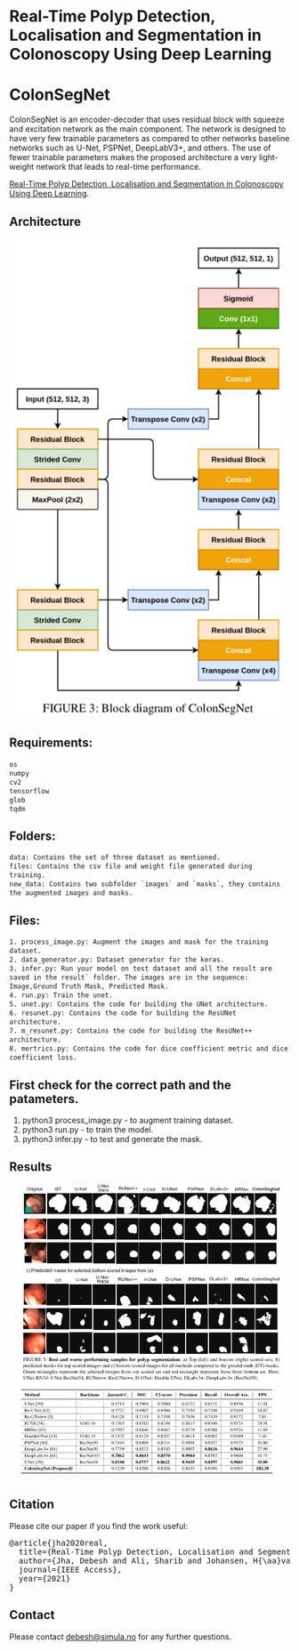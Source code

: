 # Real-Time Polyp Detection, Localisation and Segmentation in Colonoscopy Using Deep Learning
# ColonSegNet


ColonSegNet is an encoder-decoder that uses residual block with squeeze and excitation network as the main component. The network is designed to have very few trainable parameters as compared to other networks baseline networks such as U-Net, PSPNet, DeepLabV3+, and others.  The use of fewer trainable parameters makes the proposed architecture a very light-weight network that leads to real-time performance.

[Real-Time Polyp Detection, Localisation and Segmentation in Colonoscopy Using Deep Learning](https://arxiv.org/pdf/2011.07631.pdf).

## Architecture
<img src="ColonSegNet.png" align="center">

## Requirements:
	os
	numpy
	cv2
	tensorflow
	glob
	tqdm

## Folders:
	data: Contains the set of three dataset as mentioned.
	files: Contains the csv file and weight file generated during training.
	new_data: Contains two subfolder `images` and `masks`, they contains the augmented images and masks.

## Files:
	1. process_image.py: Augment the images and mask for the training dataset.
	2. data_generator.py: Dataset generator for the keras.
	3. infer.py: Run your model on test dataset and all the result are saved in the result` folder. The images are in the sequence: Image,Ground Truth Mask, Predicted Mask.
	4. run.py: Train the unet.
	5. unet.py: Contains the code for building the UNet architecture.
	6. resunet.py: Contains the code for building the ResUNet architecture.
	7. m_resunet.py: Contains the code for building the ResUNet++ architecture.
	8. mertrics.py: Contains the code for dice coefficient metric and dice coefficient loss. 


## First check for the correct path and the patameters.
1.	python3 process_image.py - to augment training dataset.
2.	python3 run.py - to train the model.
3.	python3 infer.py - to test and generate the mask.



## Results

<img src="qualitative_results.png">
<img src="quantitative.png">

## Citation
Please cite our paper if you find the work useful: 
<pre>
@article{jha2020real,
  title={Real-Time Polyp Detection, Localisation and Segmentation in Colonoscopy Using Deep Learning},
  author={Jha, Debesh and Ali, Sharib and Johansen, H{\aa}vard D and Johansen, Dag D and Rittscher, Jens and Riegler, Michael A and Halvorsen, P{\aa}l},
  journal={IEEE Access},
  year={2021}
}
</pre>

## Contact
Please contact debesh@simula.no for any further questions.
